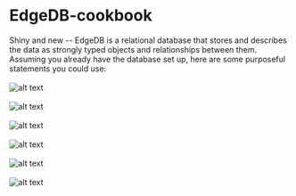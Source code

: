 # EdgeDB-cookbook
Shiny and new -- EdgeDB is a relational database that stores and describes the data as strongly typed objects and relationships between them.
Assuming you already have the database set up, here are some purposeful statements you could use:
<br></br>
![alt text](https://dgolembiowski.com/cdn/edge1.png "example")
<br></br>
![alt text](https://dgolembiowski.com/cdn/edge2.png "example")
<br></br>
![alt text](https://dgolembiowski.com/cdn/edge3.png "example")
<br></br>
![alt text](https://dgolembiowski.com/cdn/edge4.png "example")
<br></br>
![alt text](https://dgolembiowski.com/cdn/edge5.png "example")
<br></br>
![alt text](https://dgolembiowski.com/cdn/edge6.png "example")
